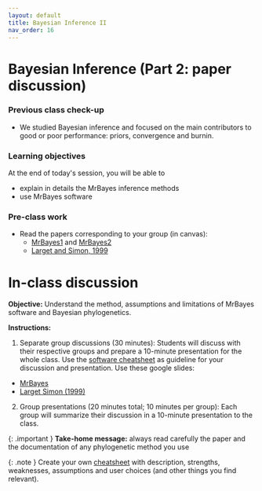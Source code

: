 ```yaml
---
layout: default
title: Bayesian Inference II
nav_order: 16
---
```


# Bayesian Inference (Part 2: paper discussion)

### Previous class check-up
- We studied Bayesian inference and focused on the main contributors to good or poor performance: priors, convergence and burnin.

### Learning objectives

At the end of today's session, you will be able to
- explain in details the MrBayes inference methods
- use MrBayes software


### Pre-class work

- Read the papers corresponding to your group (in canvas):
  - [MrBayes1](https://academic.oup.com/bioinformatics/article/17/8/754/235132) and [MrBayes2](https://academic.oup.com/bioinformatics/article/19/12/1572/257621)
  - [Larget and Simon, 1999](https://academic.oup.com/mbe/article/16/6/750/2925469)



# In-class discussion

**Objective:** Understand the method, assumptions and limitations of MrBayes software and Bayesian phylogenetics.

**Instructions:**

1. Separate group discussions (30 minutes): Students will discuss with their respective groups and prepare a 10-minute presentation for the whole class. Use the [software cheatsheet](https://github.com/crsl4/phylogenetics-class/blob/master/exercises/software-cheatsheet.md) as guideline for your discussion and presentation. Use these google slides:
  - [MrBayes](https://docs.google.com/presentation/d/1gMTR0x5VNnTvX24NFsolTYv6cOP7krRoS6GW5Vk1In0/edit?usp=sharing)
  - [Larget Simon (1999)](https://docs.google.com/presentation/d/1czi3HqFwPJ3iQ-wsZ8hwmd1how6AfyZeBx0P2fMF6Gw/edit?usp=sharing)
2. Group presentations (20 minutes total; 10 minutes per group): Each group will summarize their discussion in a 10-minute presentation to the class.


{: .important }
**Take-home message:** always read carefully the paper and the documentation of any phylogenetic method you use

{: .note }
Create your own [cheatsheet](https://github.com/crsl4/phylogenetics-class/blob/master/exercises/software-cheatsheet.md) with description, strengths, weaknesses, assumptions and user choices (and other things you find relevant).
